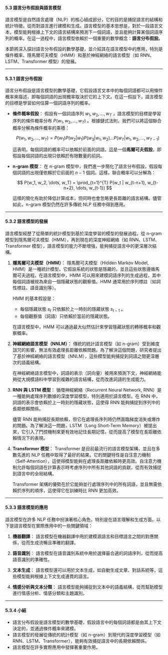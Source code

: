 #### **5.3 語言分布假設與語言模型**

語言模型是自然語言處理（NLP）的核心組成部分，它的目的是捕捉語言的結構和統計特徵，從而對語言進行建模和生成。語言模型的基本思想是，對於一段語言文本，模型能夠根據上下文的語言結構來預測下一個詞語，並且能夠計算某個詞語序列的概率。在這一過程中，語言模型依賴於一個重要的數學概念：**語言分布假設**。

本節將深入探討語言分布假設的數學基礎，並介紹其在語言模型中的應用，特別是條件概率、隱馬爾可夫模型（HMM）和基於神經網絡的語言模型（如 RNN、LSTM、Transformer 模型）的發展。

---

#### **5.3.1 語言分布假設**

語言分布假設是語言模型的數學基礎，它假設語言文本中的每個詞語都可以用條件概率來描述，即每個詞語的出現概率取決於它的上下文。在這一假設下，語言模型的目標是學習如何估算一個詞語序列的概率。

- **條件概率假設**：
  假設有一個詞語序列  $w_1, w_2, \dots, w_T$ ，語言模型的目標是學習序列的條件概率分布  $P(w_1, w_2, \dots, w_T)$ 。根據鏈式法則，我們可以將這個聯合概率分解為條件概率的乘積：


  $$
  P(w_1, w_2, \dots, w_T) = P(w_1) P(w_2 | w_1) P(w_3 | w_1, w_2) \dots P(w_T | w_1, w_2, \dots, w_{T-1})
  $$


  這表明，每個詞語的概率可以依賴於前面的詞語。這是一個**馬爾可夫假設**，即假設每個詞語的出現只依賴於有限數量的前詞。

- **n-gram 模型**：
  在 n-gram 模型中，我們進一步簡化了語言分布假設，假設每個詞語的出現僅依賴於它前面的  $n-1$  個詞。這樣，聯合概率可以分解為：


  $$
  P(w_1, w_2, \dots, w_T) = \prod_{t=1}^{T} P(w_t | w_{t-n+1}, w_{t-n+2}, \dots, w_{t-1})
  $$


  這樣的簡化有助於降低計算成本，但同時也會忽略更長距離的語言結構。儘管如此，n-gram 模型仍然在許多傳統 NLP 任務中得到應用。

---

#### **5.3.2 語言模型的發展**

語言模型經歷了從簡單的統計模型到基於深度學習的模型的發展過程。從 n-gram 模型到隱馬爾可夫模型（HMM），再到現在的深度神經網絡（如 RNN、LSTM、Transformer 模型），語言模型的能力不斷增強，能夠捕捉語言中的更深層次結構。

1. **隱馬爾可夫模型（HMM）**：
   隱馬爾可夫模型（Hidden Markov Model, HMM）是一種統計模型，它假設系統的狀態是隱藏的，並且這些狀態遵循馬爾可夫過程。在語言模型中，HMM 可以用來建模詞語序列的生成過程，其中每個詞語被視為來自一個隱藏狀態的觀察值。HMM 通常用於序列標註（如詞性標註、語音識別等）。

   HMM 的基本假設是：
   - 每個隱藏狀態  $s_t$  只依賴於上一時刻的隱藏狀態  $s_{t-1}$ 。
   - 每個觀察值（詞語）只依賴於當前的隱藏狀態。

   在語言模型中，HMM 可以通過最大似然估計來學習隱藏狀態的轉移概率和觀察概率。

2. **神經網絡語言模型（NNLM）**：
   傳統的統計語言模型（如 n-gram）受到維度詛咒的影響，無法有效處理長距離依賴問題。為了解決這個問題，研究者提出了基於神經網絡的語言模型（NNLM），這些模型能夠捕捉到詞語之間更深層次的語義結構。

   在神經網絡語言模型中，詞語的表示（詞向量）被用來預測下文，神經網絡能夠從大規模語料中學習到複雜的語言結構，從而改進詞語的生成能力。

3. **RNN 與 LSTM 模型**：
   循環神經網絡（Recurrent Neural Network, RNN）是一種能夠處理序列數據的深度學習模型，特別適用於語言模型。在 RNN 中，詞語的表示會依賴於上一時刻的隱藏狀態，這使得 RNN 能夠捕捉到序列中的長期依賴關係。

   儘管 RNN 能夠捕捉長期依賴，但它在處理長序列時仍然面臨梯度消失或爆炸的問題。為了解決這一問題，LSTM（Long Short-Term Memory）被提出來，它引入了門控機制來更有效地記住長期記憶，從而提高了模型在長距離依賴情況下的表現。

4. **Transformer 模型**：
   Transformer 是目前最流行的語言模型架構，並且在多數先進的 NLP 任務中取得了最好的結果。它的關鍵特性是自注意力機制（Self-Attention），這使得模型能夠在處理長距離依賴時更高效。自注意力機制允許每個詞語在計算表示時考慮序列中所有其他詞語的貢獻，從而有效捕捉到語言中的全局結構。

   Transformer 架構的優勢在於它能夠並行處理序列中的所有詞語，並且無需依賴於序列的順序，這使得它在訓練時比 RNN 更加高效。

---

#### **5.3.3 語言模型的應用**

語言模型在許多 NLP 任務中扮演著核心角色，特別是在語言理解和生成方面。以下是語言模型在實際應用中的一些關鍵領域：

1. **機器翻譯**：
   語言模型在機器翻譯中用於建模源語言和目標語言之間的對應關係，從而生成流暢且準確的翻譯。

2. **語音識別**：
   語言模型在語音識別系統中用於選擇最合適的詞語序列，從而提高語音識別的準確性。

3. **文本生成**：
   語言模型還可以用於文本生成，如自動生成文章、對話系統等，這些模型能夠根據上下文生成連貫的語言。

4. **情感分析與文本分類**：
   語言模型能夠捕捉到文本中的語義結構，從而幫助模型進行情感分析、情感分類和主題識別。

---

#### **5.3.4 小結**

- 語言分布假設是語言模型的數學基礎，假設語言中的每個詞語都是由其上下文決定的，並通過條件概率來建模。
- 語言模型的發展從傳統的統計模型（如 n-gram）到現代的深度學習模型（如 RNN、LSTM、Transformer），能夠有效捕捉語言中的長期依賴關係。
- 語言模型在許多實際應用中發揮著重要作用，
